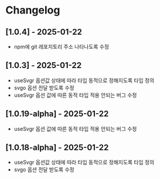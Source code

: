 # Changelog

## [1.0.4] - 2025-01-22
- npm에 git 레포지토리 주소 나타나도록 수정


## [1.0.3] - 2025-01-22
- useSvgr 옵션값 상태에 따라 타입 동적으로 정해지도록 타입 정의
- svgo 옵션 전달 받도록 수정
- useSvgr 옵션 값에 따른 동적 타입 적용 안되는 버그 수정


## [1.0.19-alpha] - 2025-01-22
- useSvgr 옵션 값에 따른 동적 타입 적용 안되는 버그 수정


## [1.0.18-alpha] - 2025-01-22
- useSvgr 옵션값 상태에 따라 타입 동적으로 정해지도록 타입 정의
- svgo 옵션 전달 받도록 수정

